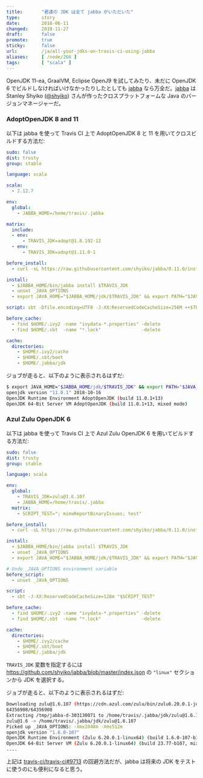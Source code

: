 ```yaml
---
title:       "君達の JDK は全て jabba がいただいた"
type:        story
date:        2018-06-11
changed:     2018-11-27
draft:       false
promote:     true
sticky:      false
url:         /ja/all-your-jdks-on-travis-ci-using-jabba
aliases:     [ /node/266 ]
tags:        [ "scala" ]
---
```


  [jabba]: https://github.com/shyiko/jabba

OpenJDK 11-ea, GraalVM, Eclipse OpenJ9 を試してみたり、未だに OpenJDK 6 でビルドしなければいけなかったりしたとしても [jabba][jabba] なら万全だ。[jabba][jabba] は Stanley Shyiko ([@shyiko](https://twitter.com/shyiko)) さんが作ったクロスプラットフォームな Java のバージョンマネージャーだ。

### AdoptOpenJDK 8 and 11

以下は jabba を使って Travis CI 上で AdoptOpenJDK 8 と 11 を用いてクロスビルドする方法だ:

```yaml
sudo: false
dist: trusty
group: stable

language: scala

scala:
  - 2.12.7

env:
  global:
    - JABBA_HOME=/home/travis/.jabba

matrix:
  include:
  - env:
      - TRAVIS_JDK=adopt@1.8.192-12
  - env:
      - TRAVIS_JDK=adopt@1.11.0-1

before_install:
  - curl -sL https://raw.githubusercontent.com/shyiko/jabba/0.11.0/install.sh | bash && . ~/.jabba/jabba.sh

install:
  - $JABBA_HOME/bin/jabba install $TRAVIS_JDK
  - unset _JAVA_OPTIONS
  - export JAVA_HOME="$JABBA_HOME/jdk/$TRAVIS_JDK" && export PATH="$JAVA_HOME/bin:$PATH" && java -Xmx32m -version

script: sbt -Dfile.encoding=UTF8 -J-XX:ReservedCodeCacheSize=256M ++$TRAVIS_SCALA_VERSION! test

before_cache:
  - find $HOME/.ivy2 -name "ivydata-*.properties" -delete
  - find $HOME/.sbt  -name "*.lock"               -delete

cache:
  directories:
    - $HOME/.ivy2/cache
    - $HOME/.sbt/boot
    - $HOME/.jabba/jdk
```

ジョブが走ると、以下のように表示されるはずだ:

```bash
$ export JAVA_HOME="$JABBA_HOME/jdk/$TRAVIS_JDK" && export PATH="$JAVA_HOME/bin:$PATH" && java -Xmx32m -version
openjdk version "11.0.1" 2018-10-16
OpenJDK Runtime Environment AdoptOpenJDK (build 11.0.1+13)
OpenJDK 64-Bit Server VM AdoptOpenJDK (build 11.0.1+13, mixed mode)
```


### Azul Zulu OpenJDK 6

以下は jabba を使って Travis CI 上で Azul Zulu OpenJDK 6 を用いてビルドする方法だ:

```yaml
sudo: false
dist: trusty
group: stable

language: scala

env:
  global:
    - TRAVIS_JDK=zulu@1.6.107
    - JABBA_HOME=/home/travis/.jabba
  matrix:
    - SCRIPT_TEST="; mimaReportBinaryIssues; test"

before_install:
  - curl -sL https://raw.githubusercontent.com/shyiko/jabba/0.11.0/install.sh | bash && . ~/.jabba/jabba.sh

install:
  - $JABBA_HOME/bin/jabba install $TRAVIS_JDK
  - unset _JAVA_OPTIONS
  - export JAVA_HOME="$JABBA_HOME/jdk/$TRAVIS_JDK" && export PATH="$JAVA_HOME/bin:$PATH" && java -Xmx32m -version

# Undo _JAVA_OPTIONS environment variable
before_script:
  - unset _JAVA_OPTIONS

script:
  - sbt -J-XX:ReservedCodeCacheSize=128m "$SCRIPT_TEST"

before_cache:
  - find $HOME/.ivy2 -name "ivydata-*.properties" -delete
  - find $HOME/.sbt  -name "*.lock"               -delete

cache:
  directories:
    - $HOME/.ivy2/cache
    - $HOME/.sbt/boot
    - $HOME/.jabba/jdk
```

`TRAVIS_JDK` 変数を指定するには <https://github.com/shyiko/jabba/blob/master/index.json> の `"linux"` セクションから JDK を選択する。

ジョブが走ると、以下のように表示されるはずだ:

```bash
Downloading zulu@1.6.107 (https://cdn.azul.com/zulu/bin/zulu6.20.0.1-jdk6.0.107-linux_x64.tar.gz)
64356908/64356908
Extracting /tmp/jabba-d-303130071 to /home/travis/.jabba/jdk/zulu@1.6.107
zulu@1.6 -> /home/travis/.jabba/jdk/zulu@1.6.107
Picked up _JAVA_OPTIONS: -Xmx2048m -Xms512m
openjdk version "1.6.0-107"
OpenJDK Runtime Environment (Zulu 6.20.0.1-linux64) (build 1.6.0-107-b107)
OpenJDK 64-Bit Server VM (Zulu 6.20.0.1-linux64) (build 23.77-b107, mixed mode)
....
```

上記は [travis-ci/travis-ci#9713](https://github.com/travis-ci/travis-ci/issues/9713) の回避方法だが、jabba は将来の JDK をテストに使うのにも便利になると思う。
